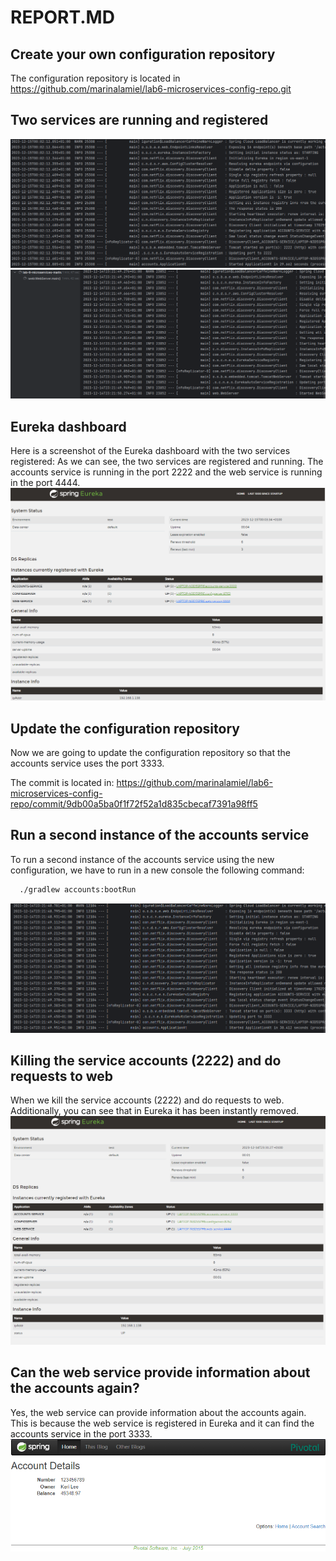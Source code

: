 # REPORT.MD

## Create your own configuration repository
The configuration repository is located in <https://github.com/marinalamiel/lab6-microservices-config-repo.git>
## Two services are running and registered
![Accounts log](./accountConsole2222.png)
![Web log](./webConsole.png)
## Eureka dashboard
Here is a screenshot of the Eureka dashboard with the two services registered:
As we can see, the two services are registered and running. The accounts service is 
running in the port 2222 and the web service is running in the port 4444.
![Eureka](./eureka.png)

## Update the configuration repository
Now we are going to update the configuration repository so that the accounts service
uses the port 3333.

The commit is located in:
https://github.com/marinalamiel/lab6-microservices-config-repo/commit/9db00a5ba0f1f72f52a1d835cbecaf7391a98ff5
## Run a second instance of the accounts service
To run a second instance of the accounts service using the new configuration, we have
to run in a new console the following command:
```bash
  ./gradlew accounts:bootRun
```
![Accounts3333 log](./accountsConsole3333.png)

## Killing the service accounts (2222) and do requests to web
When we kill the service accounts (2222) and do requests to web.
Additionally, you can see that in Eureka it has been instantly removed.
![Eureka](./eurekaKilling.png)

## Can the web service provide information about the accounts again?
Yes, the web service can provide information about the accounts again. This is because
the web service is registered in Eureka and it can find the accounts service in the port 3333.
![Euerka2](./eureka2.png)